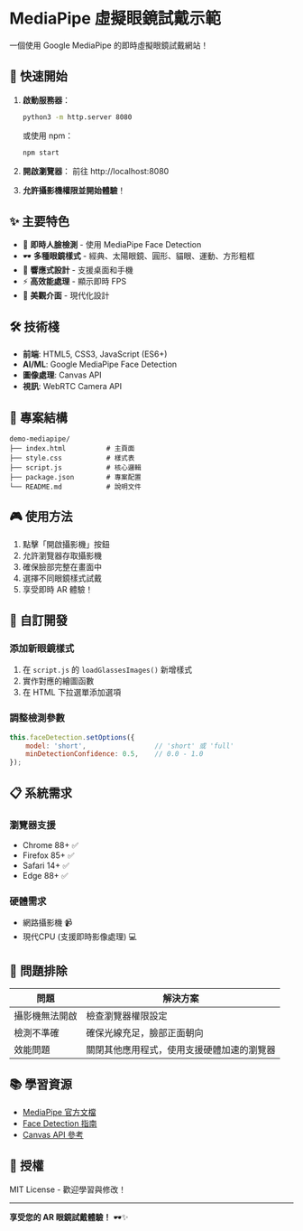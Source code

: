# MediaPipe 虛擬眼鏡試戴示範

一個使用 Google MediaPipe 的即時虛擬眼鏡試戴網站！

## 🚀 快速開始

1. **啟動服務器**：
   ```bash
   python3 -m http.server 8080
   ```
   或使用 npm：
   ```bash
   npm start
   ```

2. **開啟瀏覽器**：
   前往 http://localhost:8080

3. **允許攝影機權限並開始體驗**！

## ✨ 主要特色

- 🎯 **即時人臉檢測** - 使用 MediaPipe Face Detection
- 🕶️ **多種眼鏡樣式** - 經典、太陽眼鏡、圓形、貓眼、運動、方形粗框
- 📱 **響應式設計** - 支援桌面和手機
- ⚡ **高效能處理** - 顯示即時 FPS
- 🎨 **美觀介面** - 現代化設計

## 🛠️ 技術棧

- **前端**: HTML5, CSS3, JavaScript (ES6+)
- **AI/ML**: Google MediaPipe Face Detection
- **圖像處理**: Canvas API
- **視訊**: WebRTC Camera API

## 📁 專案結構

```
demo-mediapipe/
├── index.html          # 主頁面
├── style.css           # 樣式表  
├── script.js           # 核心邏輯
├── package.json        # 專案配置
└── README.md           # 說明文件
```

## 🎮 使用方法

1. 點擊「開啟攝影機」按鈕
2. 允許瀏覽器存取攝影機
3. 確保臉部完整在畫面中
4. 選擇不同眼鏡樣式試戴
5. 享受即時 AR 體驗！

## 🔧 自訂開發

### 添加新眼鏡樣式

1. 在 `script.js` 的 `loadGlassesImages()` 新增樣式
2. 實作對應的繪圖函數
3. 在 HTML 下拉選單添加選項

### 調整檢測參數

```javascript
this.faceDetection.setOptions({
    model: 'short',                 // 'short' 或 'full'
    minDetectionConfidence: 0.5,    // 0.0 - 1.0
});
```

## 📋 系統需求

### 瀏覽器支援
- Chrome 88+ ✅
- Firefox 85+ ✅  
- Safari 14+ ✅
- Edge 88+ ✅

### 硬體需求
- 網路攝影機 📹
- 現代CPU (支援即時影像處理) 💻

## 🐛 問題排除

| 問題 | 解決方案 |
|------|----------|
| 攝影機無法開啟 | 檢查瀏覽器權限設定 |
| 檢測不準確 | 確保光線充足，臉部正面朝向 |
| 效能問題 | 關閉其他應用程式，使用支援硬體加速的瀏覽器 |

## 📚 學習資源

- [MediaPipe 官方文檔](https://mediapipe.dev/)
- [Face Detection 指南](https://google.github.io/mediapipe/solutions/face_detection.html)
- [Canvas API 參考](https://developer.mozilla.org/docs/Web/API/Canvas_API)

## 📄 授權

MIT License - 歡迎學習與修改！

---

**享受您的 AR 眼鏡試戴體驗！** 🕶️✨